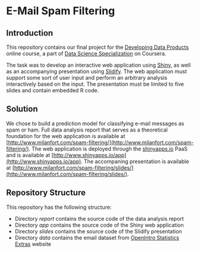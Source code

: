 # E-Mail Spam Filtering


## Introduction

This repository contains our final project for the
[Developing Data Products](https://www.coursera.org/learn/data-products/)
online course, a part of 
[Data Science Specialization](https://www.coursera.org/specializations/jhu-data-science)
on Coursera.

The task was to develop an interactive web application using 
[Shiny](http://shiny.rstudio.com/), as well as an accompanying presentation using
[Slidify](http://slidify.org/).
The web application must support some sort of user input and perform an
arbitrary analysis interactively based on the input. The presentation must 
be limited to five slides and contain embedded R code.


## Solution

We chose to build a prediction model for classifying e-mail messages as spam or ham.
Full data analysis report that serves as a theoretical foundation for the web application is available at 
[http://www.milanfort.com/spam-filtering/](http://www.milanfort.com/spam-filtering/).
The web application is deployed through the [shinyapps.io](http://www.shinyapps.io/) PaaS and is available at
[http://www.shinyapps.io/app](http://www.shinyapps.io/app).
The accompaning presentation is available at 
[http://www.milanfort.com/spam-filtering/slides/](http://www.milanfort.com/spam-filtering/slides/).


## Repository Structure

This repository has the following structure:

* Directory _report_ contains the source code of the data analysis report
* Directory _app_ contains the source code of the Shiny web application
* Directory _slides_ contains the source code of the Slidify presentation
* Directory _data_ contains the email dataset from 
[OpenIntro Statistics Extras](https://www.openintro.org/stat/extras.php) website
